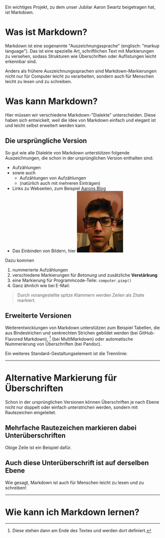 
Ein wichtiges Projekt, zu dem unser Jubilar Aaron Swartz beigetragen hat, ist Markdown.

Was ist Markdown?
================
Markdown ist eine sogenannte "Auszeichnungssprache" (englisch: "markup language"). Das ist eine spezielle Art, schriftlichen Text mit Markierungen zu versehen, sodass Strukturen wie Überschriften oder Auflistungen leicht erkennbar sind.

Anders als frühere Auszeichnungssprachen sind Markdown-Markierungen nicht nur für Computer leicht zu verarbeiten, sondern auch für Menschen leicht zu lesen und zu schreiben.

Was kann Markdown?
==================
Hier müssen wir verschiedene Markdown-"Dialekte" unterscheiden. Diese haben sich entwickelt, weil die Idee von Markdown einfach und elegant ist und leicht selbst erweitert werden kann.

Die ursprüngliche Version
-----------------------------------------
So gut wie alle Dialekte von Markdown unterstützen folgende Auszeichnungen, die schon in der ursprünglichen Version enthalten sind:
* Aufzählungen
* sowie auch
  - Aufzählungen von Aufzählungen
  - (natürlich auch mit mehreren Einträgen)
* Links zu Webseiten, zum Beispiel [Aarons Blog](https://www.aaronsw.com/)
* Das Einbinden von Bildern, hier ![ein Bild von Aaron aus Wikipedia](aaron.jpg)

Dazu kommen
1. nummerierte Aufzählungen
2. verschiedene Markierungen für *Betonung* und zusätzliche **Verstärkung**
3. eine Markierung für Programmcode-Teile: `computer.piep()`
4. Ganz ähnlich wie bei E-Mail:
> Durch vorangestellte spitze Klammern werden
> Zeilen als Zitate markiert.

Erweiterte Versionen
---------------------------------
Weiterentwicklungen von Markdown  unterstützen zum Beispiel Tabellen, die aus Bindestrichen und senkrechten Strichen gebildet werden (bei GitHub-Flavored Markdown), [^Fußnoten] (bei MultiMarkdown) oder automatische Nummerierung von Überschriften (bei Pandoc).

Ein weiteres Standard-Gestaltungselement ist die Trennlinie:

------------------------------------------------------------------------------------------------------------------

# Alternative Markierung für Überschriften
Schon in der ursprünglichen Versionen können Überschriften je nach Ebene nicht nur doppelt oder einfach unterstrichen werden, sondern mit Rautezeichen eingeleitet.

## Mehrfache Rautezeichen markieren dabei Unterüberschriften
Obige Zeile ist ein Beispiel dafür.

## Auch diese Unterüberschrift ist auf derselben Ebene
Wie gesagt, Markdown ist auch für Menschen leicht zu lesen und zu schreiben!

------------------------------------------------------------------------------------------------------------------

Wie kann ich Markdown lernen?
=========================



[^Fußnoten]: Diese stehen dann am Ende des Textes und werden dort definiert.
